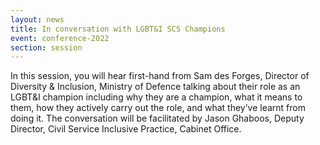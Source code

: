 ```yaml
---
layout: news
title: In conversation with LGBT&I SCS Champions
event: conference-2022
section: session
---
```

In this session, you will hear first-hand from Sam des Forges, Director of Diversity & Inclusion, Ministry of Defence talking about their role as an LGBT&I champion including why they are a champion, what it means to them, how they actively carry out the role, and what they’ve learnt from doing it.
The conversation will be facilitated by Jason Ghaboos, Deputy Director, Civil Service Inclusive Practice, Cabinet Office. 
